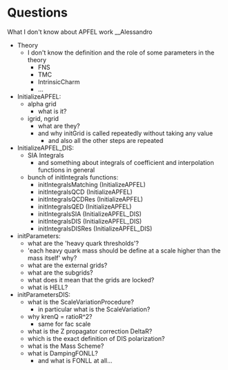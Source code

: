 # Questions
What I don't know about APFEL work __Alessandro

- Theory
  - I don't know the definition and the role of some parameters in the theory
    - FNS
    - TMC
    - IntrinsicCharm
    - ...
- InitializeAPFEL:
  - alpha grid
    - what is it?
  - igrid, ngrid
    - what are they?
    - and why initGrid is called repeatedly without taking any value
      - and also all the other steps are repeated
- InitializeAPFEL_DIS:
  - SIA Integrals
    - and something about integrals of coefficient and interpolation functions in general
  - bunch of initIntegrals functions:
    - initIntegralsMatching (InitializeAPFEL)
    - initIntegralsQCD (InitializeAPFEL)
    - initIntegralsQCDRes (InitializeAPFEL)
    - initIntegralsQED (InitializeAPFEL)
    - initIntegralsSIA (InitializeAPFEL_DIS)
    - initIntegralsDIS (InitializeAPFEL_DIS)
    - initIntegralsDISRes (InitializeAPFEL_DIS)
- initParameters:
  - what are the 'heavy quark thresholds'?
  - 'each heavy quark mass should be define at a scale higher than the mass itself' why?
  - what are the external grids?
  - what are the subgrids?
  - what does it mean that the grids are locked?
  - what is HELL?
- initParametersDIS:
  - what is the ScaleVariationProcedure?
    - in particular what is the ScaleVariation?
  - why krenQ = ratioR^2?
    - same for fac scale
  - what is the Z propagator correction DeltaR?
  - which is the exact definition of DIS polarization?
  - what is the Mass Scheme?
  - what is DampingFONLL?
    - and what is FONLL at all...
